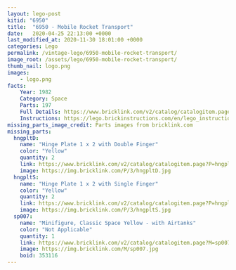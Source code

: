 ```yaml
---
layout: lego-post
kitid: "6950"
title:  "6950 - Mobile Rocket Transport"
date:   2020-04-25 22:13:00 +0000
last_modified_at: 2020-11-30 18:01:00 +0000
categories: Lego
permalink: /vintage-lego/6950-mobile-rocket-transport/
image_root: /assets/lego/6950-mobile-rocket-transport/
thumb_nail: logo.png
images:
    - logo.png
facts:
    Year: 1982
    Category: Space
    Parts: 197
    Full Details: https://www.bricklink.com/v2/catalog/catalogitem.page?id=5438#T=I
    Instructions: https://lego.brickinstructions.com/en/lego_instructions/set/6950/Mobile_Rocket_Transport
missing_parts_image_credit: Parts images from bricklink.com
missing_parts:
  hngpltD:
    name: "Hinge Plate 1 x 2 with Double Finger"
    color: "Yellow"
    quantity: 2
    link: https://www.bricklink.com/v2/catalog/catalogitem.page?P=hngpltD&idColor=3
    image: https://img.bricklink.com/P/3/hngpltD.jpg
  hngpltS:
    name: "Hinge Plate 1 x 2 with Single Finger"
    color: "Yellow"
    quantity: 2
    link: https://www.bricklink.com/v2/catalog/catalogitem.page?P=hngpltS&idColor=3
    image: https://img.bricklink.com/P/3/hngpltS.jpg
  sp007:
    name: "Minifigure, Classic Space Yellow - with Airtanks"
    color: "Not Applicable"
    quantity: 1
    link: https://www.bricklink.com/v2/catalog/catalogitem.page?M=sp007
    image: https://img.bricklink.com/M/sp007.jpg  
    boid: 353116
---
```

